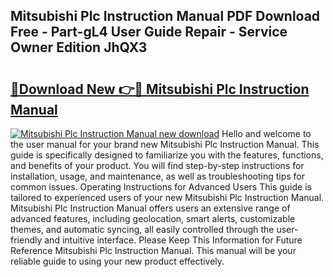 ## Mitsubishi Plc Instruction Manual PDF Download Free - Part-gL4 User Guide Repair - Service Owner Edition JhQX3

# <h2><a href="http://cf28051.oget.top/?id=Mitsubishi+Plc+Instruction+Manual">🔗Download New 👉🔴 Mitsubishi Plc Instruction Manual</a></h2>

[![Mitsubishi Plc Instruction Manual new download](https://i.imgur.com/5g1atiW.png)](http://cf28051.oget.top/?id=Mitsubishi+Plc+Instruction+Manual)
Hello and welcome to the user manual for your brand new Mitsubishi Plc Instruction Manual. This guide is specifically designed to familiarize you with the features, functions, and benefits of your product. You will find step-by-step instructions for installation, usage, and maintenance, as well as troubleshooting tips for common issues. Operating Instructions for Advanced Users This guide is tailored to experienced users of your new Mitsubishi Plc Instruction Manual. Mitsubishi Plc Instruction Manual offers users an extensive range of advanced features, including geolocation, smart alerts, customizable themes, and automatic syncing, all easily controlled through the user-friendly and intuitive interface. Please Keep This Information for Future Reference Mitsubishi Plc Instruction Manual. This manual will be your reliable guide to using your new product effectively.
